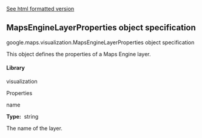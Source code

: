 [See html formatted version](https://huasofoundries.github.io/google-maps-documentation/MapsEngineLayerProperties.html)


MapsEngineLayerProperties object specification
----------------------------------------------

google.maps.visualization.MapsEngineLayerProperties object specification

This object defines the properties of a Maps Engine layer.

#### Library

visualization

Properties

name

**Type:**  string

The name of the layer.